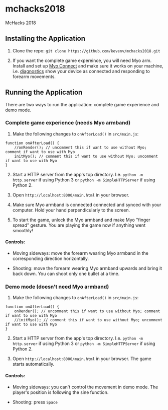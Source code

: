 # mchacks2018
McHacks 2018

## Installing the Application

1. Clone the repo: `git clone https://github.com/kevenv/mchacks2018.git`

2. If you want the complete game expereince, you will need Myo arm. Install and set up [Myo Connect](https://www.myo.com/) and make sure it works on your machine, i.e. [diagnostics](http://diagnostics.myo.com/) show your device as connected and responding to forearm movements.

## Running the Application

There are two ways to run the application: complete game experience and demo mode.

### Complete game experience (needs Myo armband)

1. Make the following changes to `onAfterLoad()` in `src/main.js`:

```
function onAfterLoad() {
	//onRender(); // uncomment this if want to use without Myo; comment if want to use with Myo
	initMyo(); // comment this if want to use without Myo; uncomment if want to use with Myo
}
```
2. Start a HTTP server from the app's top directory. I.e. `python -m http.server` if using Python 3 or `python -m SimpleHTTPServer` if using Python 2.

3. Open `http://localhost:8000/main.html` in your browser.

4. Make sure Myo armband is connected connected and synced with your computer. Hold your hand perpendicularly to the screen.

5. To start the game, unlock the Myo armband and make Myo "finger spread" gesture. You are playing the game now if anything went smoothly!

#### Controls:

* Moving sideways: move the forearm wearing Myo armband in the corresponding direction horizontally.

* Shooting: move the forearm wearing Myo armband upwards and bring it back down. You can shoot only one bullet at a time.


### Demo mode (doesn't need Myo armband)

1. Make the following changes to `onAfterLoad()` in `src/main.js`:

```
function onAfterLoad() {
	onRender(); // uncomment this if want to use without Myo; comment if want to use with Myo
	//initMyo(); // comment this if want to use without Myo; uncomment if want to use with Myo
}
```

2. Start a HTTP server from the app's top directory. I.e. `python -m http.server` if using Python 3 or `python -m SimpleHTTPServer` if using Python 2.

3. Open `http://localhost:8000/main.html` in your browser. The game starts automatically.

#### Controls:

* Moving sideways: you can't control the movement in demo mode. The player's position is following the sine function.

* Shooting: press `Space`
